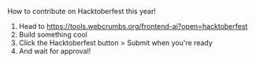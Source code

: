 How to contribute on Hacktoberfest this year!

1. Head to https://tools.webcrumbs.org/frontend-ai?open=hacktoberfest
2. Build something cool
3. Click the Hacktoberfest button > Submit when you're ready
4. And wait for approval!
